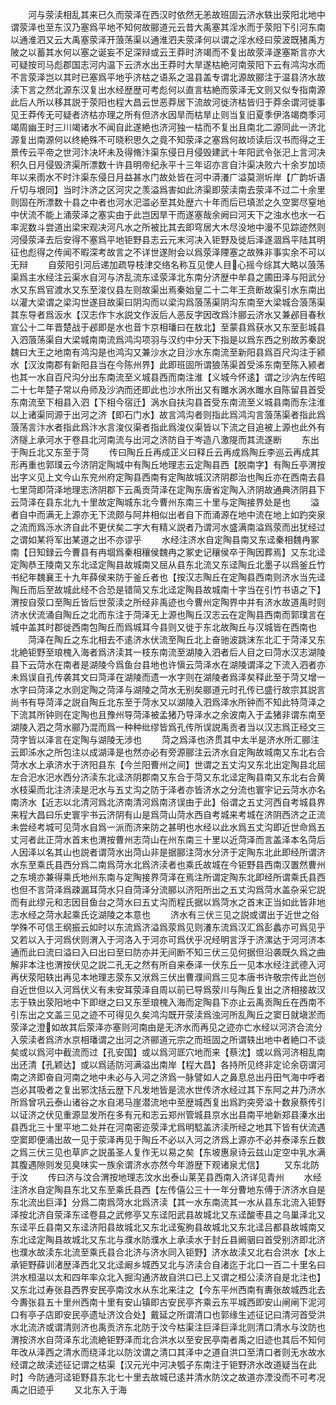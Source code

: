 <!-- { "loadSidebar": true } -->
　　河与荥渎相乱其来已久而荥泽在西汉时依然无恙故班固云济水轶出荥阳北地中谓荥泽也至东汉乃塞爲平地不知何故郦道元云昔大禹塞其淫水而于荥阳下引河东南以通淮泗又云大禹塞荥泽开蒗荡渠以通淮泗夫荥泽何以谓之淫水经曰荥波既猪禹方陂之以蓄其水何以塞之诞妄不足深辩或云王莽时济竭而不复出故荥泽遂塞斯言亦大可疑按司马彪郡国志河内温下云济水出王莽时大旱遂枯絶河南荥阳下云有鸿沟水而不言荥泽岂以其时已塞爲平地乎济枯之语系之温县盖专谓北源故郦注于温县济水故渎下言之然北源东汉复出水经歴歴可考彪何以直言枯絶而荥泽无文则又似专指南源此后人所以移其説于荥阳也程大昌云世恶莽居下流故河徙济枯皆归于莽余谓河徙事见王莽传无可疑者济枯亦理之所有但济水因旱而枯旱止则当复旧夏季伊洛竭商季河竭周幽王时三川竭诸水不闻自此遂絶也济河独一枯而不复出且南北二源同此一济北源复出南源何以终絶殊不可晓积思久之竟不知荥泽之塞爲何故顷读后汉书而得之王景传云平帝之世河汴决坏未及得脩汴渠东侵日月侵毁建武十年阳武令张汜上言河决积久日月侵毁济渠所漂数十许县明帝纪永平十三年诏亦言自汴渠决败六十余岁加顷年以来雨水不时汴渠东侵日月益甚水门故处皆在河中漭瀁广溢莫测圻岸【广韵圻语斤切与垠同】当时汴济之区河灾之羡溢爲害如此济渠即荥渎南去荥泽不过二十余里则固在所漂数十县之中者也河水汜滥必至其处歴六十年而后已填淤之久空窦尽窒地中伏流不能上涌荥泽之塞实由于此岂因旱干而遂塞哉余阙曰河天下之浊水也水一石率泥数斗尝道出梁宋观决河凡水之所被比其去即穹居大木尽没地中漫不见踪迹然则河侵荥泽去后安得不塞爲平地钜野县志云元末河决入钜野及徙后泽遂涸爲平陆其明征也彪得之传闻不暇深考故言之不详世遂附会以爲荥泽陻塞之故殊非事实余不可以无辩
　　自荥阳引河后递加疏导枝津交络名称互见使人目心摇今综其大略以蒗荡渠爲主水经注云渠水自河与济乱流东迳荥泽北东南分济歴中牟县之圃田泽与阳武分水又东爲官渡水又东至浚仪县左则故渠出焉秦始皇二十二年王贲断故渠引水东南出以灌大梁谓之梁沟世遂目故渠曰阴沟而以梁沟爲蒗荡渠阴沟东南至大梁城合蒗荡渠其东导者爲汳水【汉志作卞水説文作汳后人恶反字因改爲汴郦云济水又兼邲目春秋宣公十二年晋楚战于邲即是水也音卞京相璠曰在敖北】至蒙县爲获水又东至彭城县入泗蒗荡渠自大梁城南南流爲鸿沟项羽与汉约中分天下指是以爲东西之别故苏秦説魏曰大王之地南有鸿沟是也鸿沟又兼沙水之目沙水东南流至新阳县爲百尺沟注于颍水【汉汝南郡有新阳县当在今陈州界】此即班固所谓狼荡渠首受泲东南至陈入颍者也其一水自百尺沟分出东南流至义城县西而南注淮【义城今怀逺】谓之沙汭左传昭二十七年楚子常以舟师及沙汭而还即此也沙水所出又有雎水涡水雎水自陈留县首受东南流至下相县入泗【下相今宿迁】涡水自扶沟县首受东南流至义城县南而东注淮以上诸渠同源于出河之济【即石门水】故言鸿沟者则指此爲鸿沟言蒗荡渠者指此爲蒗荡言汴水者指此爲汴水言浚仪渠者指此爲浚仪渠皆以下流之目追被上源也此外有济隧上承河水于卷县北河南流与出河之济防自于岑造八激隄而其流遂断
　　东出于陶丘北又东至于菏
　　传曰陶丘丘再成正义曰释丘云再成爲陶丘李巡云再成其形再重也郭璞云今济阴定陶城中有陶丘地理志云定陶县西【脱南字】有陶丘亭渭按出字义见上文今山东兖州府定陶县西南有定陶故城汉济阴郡治也陶丘亦在西南去县七里菏即菏泽地理志济阴郡下云禹贡菏泽在定陶东唐省定陶入济阴故通典济阴县下云菏泽在县东北九十里故定陶城东北今曹州东南三十里与定陶接界处是也
　　溢者自中而满无上源亦无下流颇与阿井相似出者自下而涌源在地中流在地上如趵突泉之流而爲泺水济自此不更伏矣二字大有精义説者乃谓河水盛满南溢爲荥而出犹经过之谓如某将军出某道之出不亦谬乎
　　水经注济水自定陶县南又东迳秦相魏冉冢南【日知録云今曹县有冉堌爲秦相穰侯魏冉之冢史记穰侯卒于陶因葬焉】又东北迳定陶恭王陵南又东北迳定陶县故城南又屈从县东北流又东迳陶丘北墨子以爲釜丘竹书纪年魏襄王十九年薛侯来防于釜丘者也【按汉志陶丘在定陶县西南则济水当先迳陶丘而后至故城此经不合恐是错简又东北迳定陶县故城南十字当在引竹书语之下】渭按自荥口至陶丘皆后世荥渎之所经非禹迹也今曹州定陶界中并有济水故道禹时则济水伏流涌自陶丘之北而东注于菏泽无上源也陶丘汉志云在定陶县西南而郭璞言在城中盖其时郡徙西南包陶丘而爲城耳今县则又徙于东北故陶丘与汉城皆在西南也
　　菏泽在陶丘之东北相去不逺济水伏流至陶丘北上奋驰波跳沫东北汇于菏泽又东北絶钜野至琅槐入海者爲济渎其一枝东南流至湖陵入泗者后人目之曰菏水汉志湖陵县下云菏水在南者是湖陵今爲鱼台县地也许愼云菏泽水在湖陵谓泽之下流入泗者亦未爲误自孔传袭其文曰菏泽在湖陵而遗一水字则在湖陵者爲泽矣释此至于菏又增一水字曰菏泽之水则定陶之菏泽与湖陵之菏水无别矣郦道元时孔传已盛行故宗其説言尚书有导菏泽之説自陶丘北东至于菏水又以湖陵入泗爲泽水所钟而不知此特菏泽之下流其所钟则在定陶也且豫州导菏泽被孟猪乃导泽水之余波南入于孟猪非谓东南至湖陵入泗之菏水郦乃混而爲一种种纰缪皆爲孔传所误説禹贡者当以汉志爲正经文三菏字皆以泽言在定陶与湖陵无涉也
　　菏之爲泽也济贯其中太半是济水所汇郦注云即泲水之所包注以成湖泽是也然亦必有旁源郦注云济水自定陶故城南又东北右合菏水水上承济水于济阳县东【今兰阳曹州之间】世谓之五丈沟又东北出定陶县北屈左合汜水汜水西分济渎东北迳济阴郡南又东合于菏又东北迳定陶县南又东北右合黄水枝渠而北注济渎是汜水与五丈沟之防于泽者亦皆济水之分流也寰宇记云菏水亦名南济水【近志以北清河爲北济南清河爲南济误由于此】俗谓之五丈河西自考城县界来程大昌曰乐史寰宇书云济阴有山是爲菏山菏水西自考城来考城在济阴西济之正流未尝经考城可见菏水自爲一派而济来防之甚明也水经以此水爲五丈沟即近世命爲五丈河者此正菏水首末也渭按曹州志菏山在州东南三十里以近菏泽而言盖泽本名菏后人因泽以名其山也説者谓菏水出菏山非是据郦注菏水分济于定陶东北此即经所谓济水东至乘氏县西分爲二南爲菏水北爲济渎者也乘氏故城在今钜野县西南汉置然曹州之东境亦兼得乘氏地州东南与定陶接界菏泽在焉注所谓定陶东北即经所谓乘氏县西也但不言菏泽爲疎漏耳菏水只自菏泽分流郦以济阳所出之五丈沟爲菏水盖杂采它説而有此缪元和志因目鱼台之菏水曰五丈沟而程氏据以爲菏水之首末正当如此皆非地志水经之菏水起乘氏讫湖陵之本意也
　　济水有三伏三见之説或谓出于近世之俗学殊不可信王纲振云如时以东流爲济溢爲荥爲见则瀁东流爲汉汇爲彭蠡亦可爲见乎又若以入于河爲伏则渭入于河洛入于河亦可爲伏乎况经明言浮于济漯达于河河济本通而此曰流曰溢曰入曰出曰至曰防亦并无间断不知三伏三见何据但沿袭既久爲之曲解非本注也渭按伏见之説二孔无之然有所自来泰泽一伏东丘一见本水经注武德入河再伏荥阳轶出再见本地理志荥东又洑爲三伏出曹濮间爲三见本唐书许敬宗传此岂创自近世但以入河爲伏义有未安耳荥泽自周以前已导爲荥川与陶丘复出之济相接故汉志于轶出荥阳地中下即继之曰又东至琅槐入海而定陶县下亦止云禹贡陶丘在西南不引东出之文盖三见之迹不可得见久矣鸿沟既开荥渎爲浊河所乱陶丘之窦日就塡淤而荥泽之澄如故其后荥泽亦塞则河南由是无济水而再见之迹亦亡水经以河济合流分入荥渎者爲济水京相璠谓之出河之济郦道元宗之而班固之所谓轶出地中者絶口不谈矣或以爲河中截流而过【孔安国】或以爲河厎穴地而来【蔡沈】或以爲河济相乱南出还清【孔颖达】或以爲适防河满溢出南岸【程大昌】各持所见终非定论余窃谓河南之济即奋自河南之地中未必与入河之济爲一脉譬如人之鼻息总出丹田气海中呼者岂必其吸者之复出邪沈括云歴下凡发地皆是流水世传济水经过其下东阿之井乃济水所爲曾巩云泰山诸谷之水自渇马崖潜流地中至歴城西复出爲趵突旁溢十数泉蔡传引以证济之伏见重源显发所在多有元和志云郑州管城县京水出县南平地新郑县溱水出县西北三十里平地二处并在河南密迩荥泽尤爲明騐盖济渎所经之地其下皆有伏流遇空窦即便涌出故一见于荥泽再见于陶丘不必以入河之济爲上源亦不必并泰泽东丘数之爲三伏三见也草庐之説虽圣人复作无以易之矣【东坡惠泉诗云兹山定空中乳水满其腹遇隙则发见臭味实一族余谓济水亦然今年游歴下观诸泉尤信】
　　又东北防于汶
　　传曰济与汶合渭按地理志汶水出泰山莱芜县西南入济详见青州
　　水经注济水自定陶县东北又东至乘氏县西【左传僖公三十一年分曹地东傅于济济水自是东北流出巨泽】分爲二南爲菏水北爲济渎【其一水东南流其一水从县东北流入钜野泽按北济自荥泽东迳卷县之武修亭又东迳阳武县故城北又东迳酸枣县之乌巢泽北又东迳平丘县南又东迳济阳县故城北又东北迳寃朐县故城北又东北迳吕都县故城南又东北迳定陶县故城北又东北与濮水防濮水上承渎水于封丘县阚骃曰首受别济即北济也濮水故渎东北流至乘氏县合北济与济水同入钜野】济水故渎又北右合洪水【水上承钜野薛训渚歴泽西北又北迳阚乡城西又北与济渎合自渚迄于北口一百二十里名曰洪水桓温以太和四年率众北入掘沟通济故自洪口已上又谓之桓公渎济自是北注也】又东北过寿张县西界安民亭南汶水从东北来注之【今东平州西南有夀张故城西北去今夀张县五十里州西南十里有安山镇即古安民亭齐乘云东平城西即安山闸闸下泥河口有亭子店即安民亭遗址济汶合处】戴延之所谓清口也郭缘生述征记曰清河首受洪水北流济或谓清则济也禹贡济东北防于汶今枯渠注巨泽巨泽北则清口清水与汶防也渭按济水自菏泽东北流絶钜野泽而北合洪水以至安民亭南者禹之旧迹也其后不知何年改从泽西之清水而绕泽北以防汶谓之清口其泽中之道自洪口至清口者则无水故水经谓之故渎述征记谓之枯渠【汉元光中河决瓠子东南注于钜野济水改道疑当在此时】今防通河迳钜野县东北七十里去故城已逺并清水防汶之故道亦湮没而不可考况禹之旧迹乎
　　又北东入于海

